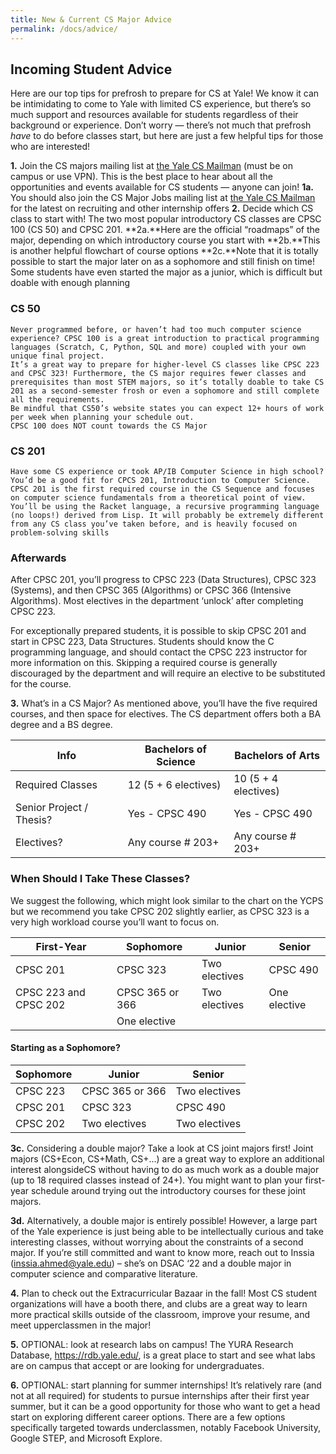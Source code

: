 ```yaml
---
title: New & Current CS Major Advice
permalink: /docs/advice/
---
```


## Incoming Student Advice
Here are our top tips for prefrosh to prepare for CS at Yale! We know it can be intimidating to come to Yale with limited CS experience, but there’s so much support and resources available for students regardless of their background or experience. Don’t worry — there’s not much that prefrosh *have* to do before classes start, but here are just a few helpful tips for those who are interested!

**1.** Join the CS majors mailing list at [the Yale CS Mailman](http://mailman.cs.yale.edu/mailman/listinfo/cs-majors) (must be on campus or use VPN). This is the best place to hear about all the opportunities and events available for CS students — anyone can join!
    **1a.** You should also join the CS Major Jobs mailing list at [the Yale CS Mailman](http://mailman.cs.yale.edu/mailman/listinfo/cs-majors-jobs) for the latest on recruiting and other internship offers 
**2.** Decide which CS class to start with! The two most popular introductory CS classes are CPSC 100 (CS 50) and CPSC 201. 
    **2a.**Here are the official “roadmaps” of the major, depending on which introductory course you start with
    **2b.**This is another helpful flowchart of course options
    **2c.**Note that it is totally possible to start the major later on as a sophomore and still finish on time! Some students have even started the major as a junior, which is difficult but doable with enough planning

### CS 50
    Never programmed before, or haven’t had too much computer science experience? CPSC 100 is a great introduction to practical programming languages (Scratch, C, Python, SQL and more) coupled with your own unique final project. 
    It’s a great way to prepare for higher-level CS classes like CPSC 223 and CPSC 323! Furthermore, the CS major requires fewer classes and prerequisites than most STEM majors, so it’s totally doable to take CS 201 as a second-semester frosh or even a sophomore and still complete all the requirements. 
    Be mindful that CS50’s website states you can expect 12+ hours of work per week when planning your schedule out.
    CPSC 100 does NOT count towards the CS Major
    
### CS 201
    Have some CS experience or took AP/IB Computer Science in high school? You’d be a good fit for CPCS 201, Introduction to Computer Science. CPSC 201 is the first required course in the CS Sequence and focuses on computer science fundamentals from a theoretical point of view. You’ll be using the Racket language, a recursive programming language (no loops!) derived from Lisp. It will probably be extremely different from any CS class you’ve taken before, and is heavily focused on problem-solving skills
    
    
### Afterwards
  After CPSC 201, you’ll progress to CPSC 223 (Data Structures), CPSC 323 (Systems), and then CPSC 365 (Algorithms) or CPSC 366 (Intensive Algorithms). Most electives in the department ‘unlock’ after completing CPSC 223.

  For exceptionally prepared students, it is possible to skip CPSC 201 and start in CPSC 223, Data Structures. Students should know the C programming language, and should contact the CPSC 223 instructor for more information on this. Skipping a required course is generally discouraged by the department and will require an elective to be substituted for the course. 

**3.** What’s in a CS Major? As mentioned above, you’ll have the five required courses, and then space for electives. The CS department offers both a BA degree and a BS degree.

|  Info                    | Bachelors of Science | Bachelors of Arts    |
|--------------------------|----------------------|----------------------|
| Required Classes         | 12 (5 + 6 electives) | 10 (5 + 4 electives) |
| Senior Project / Thesis? | Yes - CPSC 490       | Yes - CPSC 490       |
| Electives?               | Any course # 203+    | Any course # 203+    |

### When Should I Take These Classes? 
We suggest the following, which might look similar to the chart on the YCPS but we recommend you take CPSC 202 slightly earlier, as CPSC 323 is a very high workload course you’ll want to focus on.

| First-Year            | Sophomore       | Junior        | Senior       |
|-----------------------|-----------------|---------------|--------------|
| CPSC 201              | CPSC 323        | Two electives | CPSC 490     |
| CPSC 223 and CPSC 202 | CPSC 365 or 366 | Two electives | One elective |
|                       | One elective    |               |              |

#### Starting as a Sophomore?

| Sophomore | Junior          | Senior        |
|-----------|-----------------|---------------|
| CPSC 223  | CPSC 365 or 366 | Two electives |
| CPSC 201  | CPSC 323        | CPSC 490      |
| CPSC 202  | Two electives   | Two electives |

**3c.** Considering a double major? Take a look at CS joint majors first! Joint majors (CS+Econ, CS+Math, CS+...) are a great way to explore an additional interest alongsideCS without having to do as much work as a double major (up to 18 required classes instead of 24+). You might want to plan your first-year schedule around trying out the introductory courses for these joint majors.

**3d.** Alternatively, a double major is entirely possible! However, a large part of the Yale experience is just being able to be intellectually curious and take interesting classes, without worrying about the constraints of a second major. If you’re still committed and want to know more, reach out to Inssia (inssia.ahmed@yale.edu) – she’s on DSAC ‘22 and a double major in computer science and comparative literature. 


**4.** Plan to check out the Extracurricular Bazaar in the fall! Most CS student organizations will have a booth there, and clubs are a great way to learn more practical skills outside of the classroom, improve your resume, and meet upperclassmen in the major!

**5.** OPTIONAL: look at research labs on campus! The YURA Research Database, https://rdb.yale.edu/, is a great place to start and see what labs are on campus that accept or are looking for undergraduates. 

**6.** OPTIONAL: start planning for summer internships! It’s relatively rare (and not at all required) for students to pursue internships after their first year summer, but it can be a good opportunity for those who want to get a head start on exploring different career options. There are a few options specifically targeted towards underclassmen, notably Facebook University, Google STEP, and Microsoft Explore.
 

